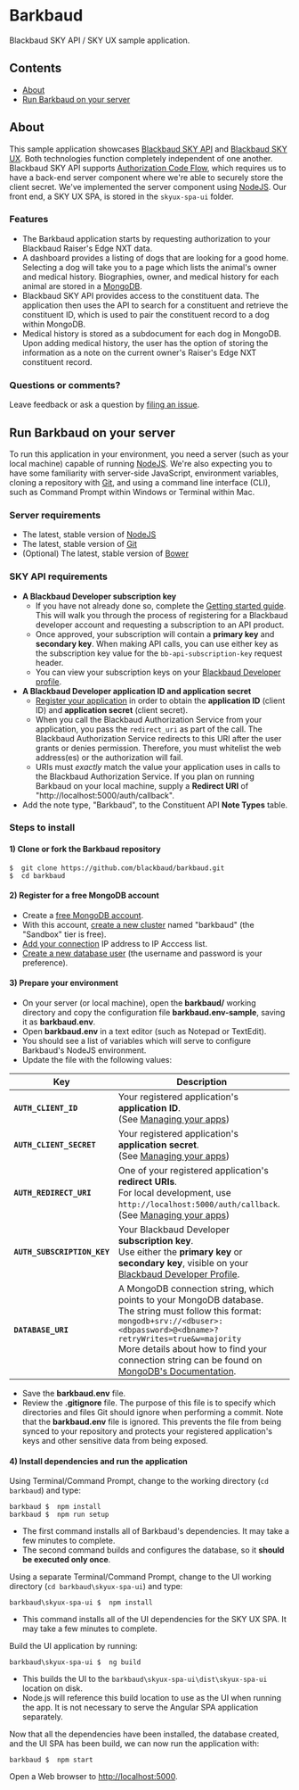 # Barkbaud

Blackbaud SKY API / SKY UX sample application.

## Contents
- [About](#about)
- [Run Barkbaud on your server](#getting-started)

<h2 id="about">About</h2>

This sample application showcases [Blackbaud SKY API](https://developer.blackbaud.com/skyapi/) and [Blackbaud SKY UX](http://developer.blackbaud.com/skyux). Both technologies function completely independent of one another. Blackbaud SKY API supports [Authorization Code Flow](https://developer.blackbaud.com/skyapi/docs/authorization/auth-code-flow), which requires us to have a back-end server component where we're able to securely store the client secret. We've implemented the server component using [NodeJS](https://nodejs.org/).  Our front end, a SKY UX SPA, is stored in the `skyux-spa-ui` folder.

### Features
- The Barkbaud application starts by requesting authorization to your Blackbaud Raiser's Edge NXT data.
- A dashboard provides a listing of dogs that are looking for a good home. Selecting a dog will take you to a page which lists the animal's owner and medical history. Biographies, owner, and medical history for each animal are stored in a [MongoDB](https://www.mongodb.com/).
- Blackbaud SKY API provides access to the constituent data. The application then uses the API to search for a constituent and retrieve the constituent ID, which is used to pair the constituent record to a dog within MongoDB.
- Medical history is stored as a subdocument for each dog in MongoDB. Upon adding medical history, the user has the option of storing the information as a note on the current owner's Raiser's Edge NXT constituent record.

### Questions or comments?
Leave feedback or ask a question by [filing an issue](https://github.com/blackbaud/barkbaud/issues).

<h2 id="getting-started">Run Barkbaud on your server</h2>

To run this application in your environment, you need a server (such as your local machine) capable of running [NodeJS](https://nodejs.org/). We're also expecting you to have some familiarity with server-side JavaScript, environment variables, cloning a repository with [Git](https://git-scm.com/downloads), and using a command line interface (CLI), such as Command Prompt within Windows or Terminal within Mac.

### Server requirements

- The latest, stable version of [NodeJS](https://nodejs.org/)
- The latest, stable version of [Git](https://git-scm.com/)
- (Optional) The latest, stable version of [Bower](http://bower.io/#install-bower)

### SKY API requirements

- **A Blackbaud Developer subscription key**
    - If you have not already done so, complete the [Getting started guide](https://developer.blackbaud.com/skyapi/docs/getting-started). This will walk you through the process of registering for a Blackbaud developer account and requesting a subscription to an API product.
    - Once approved, your subscription will contain a **primary key** and **secondary key**. When making API calls, you can use either key as the subscription key value for the `bb-api-subscription-key` request header.
    - You can view your subscription keys on your [Blackbaud Developer profile](https://developer.sky.blackbaud.com/developer).
- **A Blackbaud Developer application ID and application secret**
    - [Register your application](https://developer.blackbaud.com/apps/) in order to obtain the **application ID** (client ID) and **application secret** (client secret).
    - When you call the Blackbaud Authorization Service from your application, you pass the `redirect_uri` as part of the call. The Blackbaud Authorization Service redirects to this URI after the user grants or denies permission. Therefore, you must whitelist the web address(es) or the authorization will fail.
    - URIs must _exactly_ match the value your application uses in calls to the Blackbaud Authorization Service. If you plan on running Barkbaud on your local machine, supply a **Redirect URI** of "http://localhost:5000/auth/callback".
- Add the note type, "Barkbaud", to the Constituent API **Note Types** table.

### Steps to install

#### 1)  Clone or fork the Barkbaud repository

```
$  git clone https://github.com/blackbaud/barkbaud.git
$  cd barkbaud
```

#### 2)  Register for a free MongoDB account

- Create a [free MongoDB account](https://www.mongodb.com/cloud/atlas/signup).
- With this account, [create a new cluster](https://docs.atlas.mongodb.com/tutorial/deploy-free-tier-cluster/) named "barkbaud" (the "Sandbox" tier is free).
- [Add your connection](https://docs.atlas.mongodb.com/security/add-ip-address-to-list/) IP address to IP Acccess list.
- [Create a new database user](https://docs.atlas.mongodb.com/tutorial/create-mongodb-user-for-cluster/) (the username and password is your preference).

#### 3)  Prepare your environment

- On your server (or local machine), open the **barkbaud/** working directory and copy the configuration file **barkbaud.env-sample**, saving it as **barkbaud.env**.
- Open **barkbaud.env** in a text editor (such as Notepad or TextEdit).
- You should see a list of variables which will serve to configure Barkbaud's NodeJS environment.
- Update the file with the following values:

| Key | Description |
|---|---|
| **`AUTH_CLIENT_ID`** | Your registered application's **application ID**.<br >(See [Managing your apps](https://developer.blackbaud.com/apps/)) |
| **`AUTH_CLIENT_SECRET`** | Your registered application's **application secret**.<br>(See [Managing your apps](https://developer.blackbaud.com/apps/)) |
| **`AUTH_REDIRECT_URI`** | One of your registered application's **redirect URIs**. <br>For local development, use `http://localhost:5000/auth/callback`. <br>(See [Managing your apps](https://developer.blackbaud.com/apps/))  |
| **`AUTH_SUBSCRIPTION_KEY`** | Your Blackbaud Developer **subscription key**.<br>Use either the **primary key** or **secondary key**, visible on your [Blackbaud Developer Profile](https://developer.sky.blackbaud.com/developer). |
| **`DATABASE_URI`** | A MongoDB connection string, which points to your MongoDB database.<br>The string must follow this format: <br>`mongodb+srv://<dbuser>:<dbpassword>@<dbname>?retryWrites=true&w=majority`<br>More details about how to find your connection string can be found on [MongoDB's Documentation](https://docs.atlas.mongodb.com/tutorial/connect-to-your-cluster/). |

- Save the **barkbaud.env** file.
- Review the **.gitignore** file.  The purpose of this file is to specify which directories and files Git should ignore when performing a commit. Note that the **barkbaud.env** file is ignored. This prevents the file from being synced to your repository and protects your registered application's keys and other sensitive data from being exposed.

#### 4)  Install dependencies and run the application

Using Terminal/Command Prompt, change to the working directory (`cd barkbaud`) and type:

```
barkbaud $  npm install
barkbaud $  npm run setup
```

- The first command installs all of Barkbaud's dependencies. It may take a few minutes to complete.
- The second command builds and configures the database, so it **should be executed only once**.

Using a separate Terminal/Command Prompt, change to the UI working directory (`cd barkbaud\skyux-spa-ui`) and type:

```
barkbaud\skyux-spa-ui $  npm install
```

- This command installs all of the UI dependencies for the SKY UX SPA. It may take a few minutes to complete.

Build the UI application by running:

```
barkbaud\skyux-spa-ui $  ng build
```

- This builds the UI to the `barkbaud\skyux-spa-ui\dist\skyux-spa-ui` location on disk.
- Node.js will reference this build location to use as the UI when running the app.  It is not necessary to serve the Angular SPA application separately.

Now that all the dependencies have been installed, the database created, and the UI SPA has been build, we can now run the application with:

```
barkbaud $  npm start
```

Open a Web browser to <a href="http://localhost:5000">http://localhost:5000</a>.

